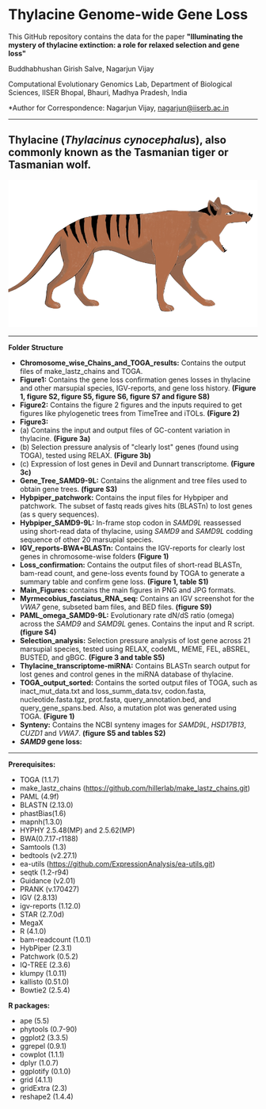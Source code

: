# Thylacine Genome-wide Gene Loss
This GitHub repository contains the data for the paper **"Illuminating the mystery of thylacine extinction: a role for relaxed selection and gene
loss"**

Buddhabhushan Girish Salve, Nagarjun Vijay

Computational Evolutionary Genomics Lab, Department of Biological Sciences, IISER Bhopal, Bhauri, Madhya Pradesh, India

*Author for Correspondence: Nagarjun Vijay, nagarjun@iiserb.ac.in

____________________________________________________________________________________________________________________________________________________
## Thylacine (_Thylacinus_ _cynocephalus_), also commonly known as the Tasmanian tiger or Tasmanian wolf.
![graphical_abstract](https://github.com/CEGLAB-Buddhabhushan/Thylacine_Genome-wide_GENELOSS/blob/main/Main_Figures/Tiger3.png)
____________________________________________________________________________________________________________________________________________________
**Folder Structure**
- **Chromosome_wise_Chains_and_TOGA_results:** Contains the output files of make_lastz_chains and TOGA.
- **Figure1:** Contains the gene loss confirmation genes losses in thylacine and other marsupial species, IGV-reports, and gene loss history. **(Figure 1, figure S2, figure S5, figure S6, figure S7 and figure S8)**
- **Figure2:** Contains the figure 2 figures and the inputs required to get figures like phylogenetic trees from TimeTree and iTOLs. **(Figure 2)**
- **Figure3:**
- (a) Contains the input and output files of GC-content variation in thylacine. **(Figure 3a)**
- (b) Selection pressure analysis of "clearly lost" genes (found using TOGA), tested using RELAX. **(Figure 3b)**
- (c) Expression of lost genes in Devil and Dunnart transcriptome. **(Figure 3c)**
- **Gene_Tree_SAMD9-9L:** Contains the alignment and tree files used to obtain gene trees. **(figure S3)**
- **Hybpiper_patchwork:** Contains the input files for Hybpiper and patchwork. The subset of fastq reads gives hits (BLASTn) to lost genes (as s query sequences).
- **Hybpiper_SAMD9-9L:**  In-frame stop codon in _SAMD9L_ reassessed using short-read data of thylacine, using _SAMD9_ and _SAMD9L_ codding sequence of other 20 marsupial species.
- **IGV_reports-BWA+BLASTn:**  Contains the IGV-reports for clearly lost genes in chromosome-wise folders **(Figure 1)**
- **Loss_confirmation:** Contains the output files of short-read BLASTn, bam-read count, and gene-loss events found by TOGA to generate a summary table and confirm gene loss. **(Figure 1, table S1)**
- **Main_Figures:** contains the main figures in PNG and JPG formats.
- **Myrmecobius_fasciatus_RNA_seq:** Contains an IGV screenshot for the _VWA7_ gene, subseted bam files, and BED files. **(figure S9)**
- **PAML_omega_SAMD9-9L:** Evolutionary rate dN/dS ratio (omega) across the _SAMD9_ and _SAMD9L_ genes. Contains the input and R script. **(figure S4)**
- **Selection_analysis:**  Selection pressure analysis of lost gene across 21 marsupial species, tested using RELAX, codeML, MEME, FEL, aBSREL, BUSTED, and gBGC.  **(Figure 3 and table S5)**
- **Thylacine_transcriptome-miRNA:** Contains BLASTn search output for lost genes and control genes in the miRNA database of thylacine.
- **TOGA_output_sorted:** Contains the sorted output files of TOGA, such as inact_mut_data.txt and loss_summ_data.tsv, codon.fasta, nucleotide.fasta.tgz, prot.fasta, query_annotation.bed, and query_gene_spans.bed. Also, a mutation plot was generated using TOGA. **(Figure 1)**
- **Synteny:** Contains the NCBI synteny images for _SAMD9L_, _HSD17B13_, _CUZD1_ and _VWA7_. **(figure S5 and tables S2)**
- **_SAMD9_ gene loss:** 
____________________________________________________________________________________________________________________________________________________
**Prerequisites:**
- TOGA (1.1.7)
- make_lastz_chains (https://github.com/hillerlab/make_lastz_chains.git)
- PAML (4.9f)
- BLASTN (2.13.0)
- phastBias(1.6)
- mapnh(1.3.0)
- HYPHY 2.5.48(MP) and 2.5.62(MP)
- BWA(0.7.17-r1188)
- Samtools (1.3)
- bedtools (v2.27.1)
- ea-utils (https://github.com/ExpressionAnalysis/ea-utils.git)
- seqtk (1.2-r94)
- Guidance (v2.01)
- PRANK (v.170427)
- IGV (2.8.13)
- igv-reports (1.12.0)
- STAR (2.7.0d)
- MegaX
- R (4.1.0)
- bam-readcount (1.0.1)
- HybPiper (2.3.1)
- Patchwork (0.5.2)
- IQ-TREE (2.3.6)
- klumpy (1.0.11)
- kallisto (0.51.0)
- Bowtie2 (2.5.4)

**R packages:**
- ape (5.5)
- phytools (0.7-90)
- ggplot2 (3.3.5)
- ggrepel (0.9.1)
- cowplot (1.1.1)
- dplyr (1.0.7)
- ggplotify (0.1.0)
- grid (4.1.1)
- gridExtra (2.3)
- reshape2 (1.4.4)
